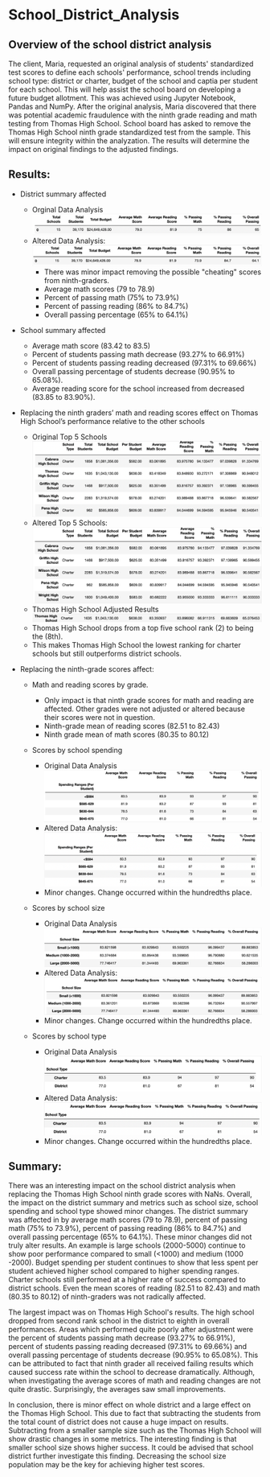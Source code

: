# School_District_Analysis

## Overview of the school district analysis

The client, Maria, requested an original analysis of students' standardized test scores to define each schools' performance, school trends including school type: district or charter, budget of the school and captia per student for each school.  This will help assist the school board on developing a future budget allotment.  This was achieved using Jupyter Notebook, Pandas and NumPy.  After the original analysis, Maria discovered that there was potential academic fraudulence with the ninth grade reading and math testing from Thomas High School.  School board has asked to remove the Thomas High School ninth grade standardized test from the sample.  This will ensure integrity within the analyzation.  The results will determine the impact on original findings to the adjusted findings.     

## Results: 
* District summary affected
    * Orginal Data Analysis
    ![alt text](https://github.com/bmliddicoat/School_District_Analysis/blob/9e28c0eb03a1abff75dc68653b43cc84ee44d839/Screenshots/Org_District_Summary.png)
    * Altered Data Analysis:
    ![alt text](https://github.com/bmliddicoat/School_District_Analysis/blob/9e28c0eb03a1abff75dc68653b43cc84ee44d839/Screenshots/Altered_District_Sum.png)
        * There was minor impact removing the possible "cheating" scores from ninth-graders.
        * Average math scores (79 to 78.9)
        * Percent of passing math (75% to 73.9%)
        * Percent of passing reading (86% to 84.7%)
        * Overall passing percentage (65% to 64.1%)

* School summary affected
    * Average math score (83.42 to 83.5)
    * Percent of students passing math decrease (93.27% to 66.91%)
    * Percent of students passing reading decreased (97.31% to 69.66%) 
    * Overall passing percentage of students decrease (90.95% to 65.08%).  
    * Average reading score for the school increased from decreased (83.85 to 83.90%).  

* Replacing the ninth graders’ math and reading scores effect on Thomas High School’s performance relative to the other schools
    * Original Top 5 Schools
    ![alt text](https://github.com/bmliddicoat/School_District_Analysis/blob/9e28c0eb03a1abff75dc68653b43cc84ee44d839/Screenshots/top_schools_org.png)
    * Altered Top 5 Schools:
    ![alt text](https://github.com/bmliddicoat/School_District_Analysis/blob/958c70c288e6892f40d929e35191baeeeb9b6c4a/Screenshots/Alter_top_school.png)
    * Thomas High School Adjusted Results
    ![alt text](https://github.com/bmliddicoat/School_District_Analysis/blob/f50feaa0bc115724d20df3d25d45491cc9c4af0f/Screenshots/alt_ths_sum.png)
    * Thomas High School drops from a top five school rank (2) to being the (8th).  
    * This makes Thomas High School the lowest ranking for charter schools but still outperforms district schools.    

* Replacing the ninth-grade scores affect:
    * Math and reading scores by grade.
        * Only impact is that ninth grade scores for math and reading are affected.  Other grades were not adjusted or altered because their scores were not in question. 
        * Ninth-grade mean of reading scores (82.51 to 82.43) 
        * Ninth grade mean of math scores (80.35 to 80.12) 

    * Scores by school spending
        * Original Data Analysis
        ![alt text](https://github.com/bmliddicoat/School_District_Analysis/blob/f50feaa0bc115724d20df3d25d45491cc9c4af0f/Screenshots/org_spending.png)
        * Altered Data Analysis:
        ![alt text](https://github.com/bmliddicoat/School_District_Analysis/blob/f50feaa0bc115724d20df3d25d45491cc9c4af0f/Screenshots/new_spending.png)
        * Minor changes.  Change occurred within the hundredths place.  

    * Scores by school size
        * Original Data Analysis
        ![alt text](https://github.com/bmliddicoat/School_District_Analysis/blob/f50feaa0bc115724d20df3d25d45491cc9c4af0f/Screenshots/org_school_size.png)
        * Altered Data Analysis:
        ![alt text](https://github.com/bmliddicoat/School_District_Analysis/blob/f50feaa0bc115724d20df3d25d45491cc9c4af0f/Screenshots/new_school_size.png)
        * Minor changes.  Change occurred within the hundredths place. 

    * Scores by school type
        * Original Data Analysis
        ![alt text](https://github.com/bmliddicoat/School_District_Analysis/blob/f50feaa0bc115724d20df3d25d45491cc9c4af0f/Screenshots/old_school_type.png)
        * Altered Data Analysis:
        ![alt text](https://github.com/bmliddicoat/School_District_Analysis/blob/f50feaa0bc115724d20df3d25d45491cc9c4af0f/Screenshots/new__school_type.png)
        * Minor changes.  Change occurred within the hundredths place. 

## Summary: 

There was an interesting impact on the school district analysis when replacing the Thomas High School ninth grade scores with NaNs.  Overall, the impact on the district summary and metrics such as school size, school spending and school type showed minor changes.  The district summary was affected in by average math scores (79 to 78.9), percent of passing math (75% to 73.9%), percent of passing reading (86% to 84.7%) and overall passing percentage (65% to 64.1%). These minor changes did not truly alter results.  An example is large schools (2000-5000) continue to show poor performance compared to small (<1000) and medium (1000 -2000).  Budget spending per student continues to show that less spent per student achieved higher school compared to higher spending ranges.  Charter schools still performed at a higher rate of success compared to district schools.  Even the mean scores of reading (82.51 to 82.43) and math (80.35 to 80.12) of ninth-graders was not radically affected.  

The largest impact was on Thomas High School's results.  The high school dropped from second rank school in the district to eighth in overall performances.  Areas which performed quite poorly after adjustment were the percent of students passing math decrease (93.27% to 66.91%), percent of students passing reading decreased (97.31% to 69.66%) and overall passing percentage of students decrease (90.95% to 65.08%). This can be attributed to fact that ninth grader all received failing results which caused success rate within the school to decrease dramatically.  Although, when investigating the average scores of math and reading changes are not quite drastic.  Surprisingly, the averages saw small improvements.  

In conclusion, there is minor effect on whole district and a large effect on the Thomas High School.  This due to fact that subtracting the students from the total count of district does not cause a huge impact on results.  Subtracting from a smaller sample size such as the Thomas High School will show drastic changes in some metrics.  The interesting finding is that smaller school size shows higher success.  It could be advised that school district further investigate this finding.  Decreasing the school size population may be the key for achieving higher test scores.      
